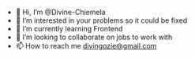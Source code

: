 - 👋 Hi, I’m @Divine-Chiemela
- 👀 I’m interested in your problems so it could be fixed
- 🌱 I’m currently learning Frontend 
- 💞️ I’m looking to collaborate on jobs to work with
- 📫 How to reach me divingozie@gmail.com

<!---
Divine-Chiemela/Divine-Chiemela is a ✨ special ✨ repository because its `README.md` (this file) appears on your GitHub profile.
You can click the Preview link to take a look at your changes.
--->
